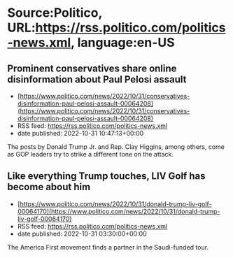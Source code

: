 # Source:Politico, URL:https://rss.politico.com/politics-news.xml, language:en-US

## Prominent conservatives share online disinformation about Paul Pelosi assault
 - [https://www.politico.com/news/2022/10/31/conservatives-disinformation-paul-pelosi-assault-00064208](https://www.politico.com/news/2022/10/31/conservatives-disinformation-paul-pelosi-assault-00064208)
 - RSS feed: https://rss.politico.com/politics-news.xml
 - date published: 2022-10-31 10:47:13+00:00

The posts by Donald Trump Jr. and Rep. Clay Higgins, among others, come as GOP leaders try to strike a different tone on the attack.

## Like everything Trump touches, LIV Golf has become about him
 - [https://www.politico.com/news/2022/10/31/donald-trump-liv-golf-00064170](https://www.politico.com/news/2022/10/31/donald-trump-liv-golf-00064170)
 - RSS feed: https://rss.politico.com/politics-news.xml
 - date published: 2022-10-31 03:30:00+00:00

The America First movement finds a partner in the Saudi-funded tour.

